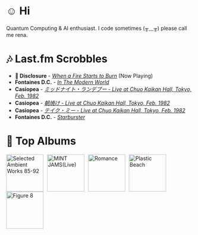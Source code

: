 # ☺︎ Hi



Quantum Computing & AI enthusiast. I code sometimes (╥﹏╥)
please call me rena. 

# 🎶 Last.fm Scrobbles

- **🎵 Disclosure** - *[When a Fire Starts to Burn](https://www.last.fm/music/Disclosure/_/When+a+Fire+Starts+to+Burn)* (Now Playing)
- **Fontaines D.C.** - *[In The Modern World](https://www.last.fm/music/Fontaines+D.C./_/In+The+Modern+World)*
- **Casiopea** - *[ミッドナイト・ランデブー - Live at Chuo Kaikan Hall, Tokyo, Feb. 1982](https://www.last.fm/music/Casiopea/_/%E3%83%9F%E3%83%83%E3%83%89%E3%83%8A%E3%82%A4%E3%83%88%E3%83%BB%E3%83%A9%E3%83%B3%E3%83%87%E3%83%96%E3%83%BC+-+Live+at+Chuo+Kaikan+Hall,+Tokyo,+Feb.+1982)*
- **Casiopea** - *[朝焼け - Live at Chuo Kaikan Hall, Tokyo, Feb. 1982](https://www.last.fm/music/Casiopea/_/%E6%9C%9D%E7%84%BC%E3%81%91+-+Live+at+Chuo+Kaikan+Hall,+Tokyo,+Feb.+1982)*
- **Casiopea** - *[テイク・ミー - Live at Chuo Kaikan Hall, Tokyo, Feb. 1982](https://www.last.fm/music/Casiopea/_/%E3%83%86%E3%82%A4%E3%82%AF%E3%83%BB%E3%83%9F%E3%83%BC+-+Live+at+Chuo+Kaikan+Hall,+Tokyo,+Feb.+1982)*
- **Fontaines D.C.** - *[Starburster](https://www.last.fm/music/Fontaines+D.C./_/Starburster)*

# 📀 Top Albums

<a href='https://www.last.fm/music/Aphex+Twin/Selected+Ambient+Works+85-92'><img src='https://lastfm.freetls.fastly.net/i/u/300x300/36307d33d9e5025c8f4564748e17a5f8.jpg' alt='Selected Ambient Works 85-92' title='Aphex Twin - Selected Ambient Works 85-92' width='100' style='margin-right: 10px;'></a><a href='https://www.last.fm/music/Casiopea/MINT+JAMS(Live)'><img src='https://lastfm.freetls.fastly.net/i/u/300x300/3915580e1b782761ca3d197603ff932f.jpg' alt='MINT JAMS(Live)' title='Casiopea - MINT JAMS(Live)' width='100' style='margin-right: 10px;'></a><a href='https://www.last.fm/music/Fontaines+D.C./Romance'><img src='https://lastfm.freetls.fastly.net/i/u/300x300/4f4ae1fdc6b81d93c41c0054d596ccf0.png' alt='Romance' title='Fontaines D.C. - Romance' width='100' style='margin-right: 10px;'></a><a href='https://www.last.fm/music/Gorillaz/Plastic+Beach'><img src='https://lastfm.freetls.fastly.net/i/u/300x300/ce6e2af584a5480b85b79371b219a92e.png' alt='Plastic Beach' title='Gorillaz - Plastic Beach' width='100' style='margin-right: 10px;'></a><a href='https://www.last.fm/music/Elliott+Smith/Figure+8'><img src='https://lastfm.freetls.fastly.net/i/u/300x300/120386f2880f47dfc71873cda716683c.png' alt='Figure 8' title='Elliott Smith - Figure 8' width='100' style='margin-right: 10px;'></a>